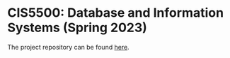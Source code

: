# CIS5500: Database and Information Systems (Spring 2023)
The project repository can be found [here](https://github.com/NimayRKumar/cis550_project).